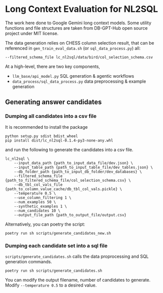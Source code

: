 # Long Context Evaluation for NL2SQL

The work here done to Google Gemini long context models.
Some utility functions and file structures are taken from DB-GPT-Hub open source project under MIT license.

The data generation relies on CHESS column selection result,
that can be referenced in `gen_train_eval_data.sh` (or `sql_data_process.py`) all:
```
--filtered_schema_file lc_nl2sql/data/bird/col_selection_schema.csv
```

At a high-level, there are two key components,
- `llm_base/api_model.py` SQL generation & agentic workflows
- `data_process/sql_data_process.py` data preprocessing & example generation

## Generating answer candidates
### Dumping all candidates into a csv file
It is recommended to install the package
```
python setup.py sdist bdist_wheel
pip install dist/lc_nl2sql-0.1.4-py3-none-any.whl
```
and run the following to generate the candidates into a csv file.
```
lc_nl2sql \
    --input_data_path {path_to_input_data_file/dev.json} \
    --input_table_path {path_to_input_table_file/dev_tables.json} \
    --db_folder_path {path_to_input_db_folder/dev_databases} \
    --filtered_schema_file {path_to_filtered_schema_file/col_selection_schema.csv} \
    --db_tbl_col_vals_file {path_to_column_value_cache/db_tbl_col_vals.pickle} \
    --temperature 0.5 \
    --use_column_filtering 1 \
    --num_examples 50 \
    --synthetic_examples 1 \
    --num_candidates 10 \
    --output_file_path {path_to_output_file/output.csv}
```

Alternatively, you can poetry the script:
```
poetry run sh scripts/generate_candidates_new.sh
```

### Dumping each candidate set into a sql file
`scripts/generate_candidates.sh` calls the data proprocessing and SQL generation commands.
```
poetry run sh scripts/generate_candidates.sh
```
You can modify the output filename, number of candidates to generate.
Modify `--temperature 0.5` to a desired value.
